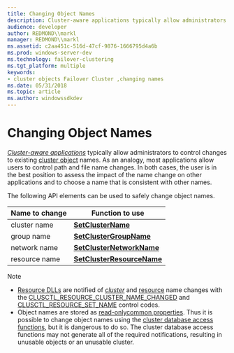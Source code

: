 ```yaml
---
title: Changing Object Names
description: Cluster-aware applications typically allow administrators to control changes to existing cluster object names.
audience: developer
author: REDMOND\\markl
manager: REDMOND\\markl
ms.assetid: c2aa451c-516d-47cf-9876-1666795d4a6b
ms.prod: windows-server-dev
ms.technology: failover-clustering
ms.tgt_platform: multiple
keywords:
- cluster objects Failover Cluster ,changing names
ms.date: 05/31/2018
ms.topic: article
ms.author: windowssdkdev
---
```


# Changing Object Names

[*Cluster-aware applications*](c-gly.md#-wolf-cluster-aware-application-gly) typically allow administrators to control changes to existing [cluster object](cluster-objects.md) names. As an analogy, most applications allow users to control path and file name changes. In both cases, the user is in the best position to assess the impact of the name change on other applications and to choose a name that is consistent with other names.

The following API elements can be used to safely change object names.



| Name to change           | Function to use                                                     |
|--------------------------|---------------------------------------------------------------------|
| cluster name<br/>  | [**SetClusterName**](/windows/previous-versions/ClusAPI/nc-clusapi-pclusapi_setclustername?branch=master)<br/>                 |
| group name<br/>    | [**SetClusterGroupName**](/windows/previous-versions/ClusAPI/nc-clusapi-pclusapi_set_cluster_group_name?branch=master)<br/>       |
| network name<br/>  | [**SetClusterNetworkName**](/windows/previous-versions/ClusAPI/nc-clusapi-pclusapi_set_cluster_network_name?branch=master)<br/>   |
| resource name<br/> | [**SetClusterResourceName**](/windows/previous-versions/ClusAPI/nc-clusapi-pclusapi_set_cluster_resource_name?branch=master)<br/> |



 

> [!Note]  
>
> -   [Resource DLLs](resource-dlls.md) are notified of [*cluster*](c-gly.md#-wolf-cluster-gly) and [resource](resources.md) name changes with the [CLUSCTL\_RESOURCE\_CLUSTER\_NAME\_CHANGED](clusctl-resource-cluster-name-changed.md) and [CLUSCTL\_RESOURCE\_SET\_NAME](clusctl-resource-set-name.md) control codes.
> -   Object names are stored as [read-only](read-only-properties.md)[common properties](common-properties.md). Thus it is possible to change object names using the [cluster database access functions](cluster-database-access-functions.md), but it is dangerous to do so. The cluster database access functions may not generate all of the required notifications, resulting in unusable objects or an unusable cluster.

 

 

 





